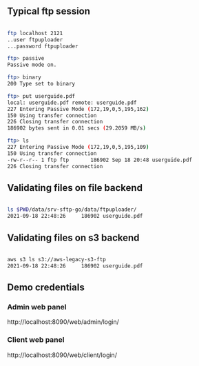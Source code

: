 
## Typical ftp session
```sh

ftp localhost 2121
..user ftpuploader
...password ftpuploader

ftp> passive
Passive mode on.

ftp> binary
200 Type set to binary

ftp> put userguide.pdf
local: userguide.pdf remote: userguide.pdf
227 Entering Passive Mode (172,19,0,5,195,162)
150 Using transfer connection
226 Closing transfer connection
186902 bytes sent in 0.01 secs (29.2059 MB/s)

ftp> ls
227 Entering Passive Mode (172,19,0,5,195,109)
150 Using transfer connection
-rw-r--r-- 1 ftp ftp       186902 Sep 18 20:48 userguide.pdf
226 Closing transfer connection

```

## Validating files on file backend

```sh

ls $PWD/data/srv-sftp-go/data/ftpuploader/
2021-09-18 22:48:26     186902 userguide.pdf

```


## Validating files on s3 backend
```sh

aws s3 ls s3://aws-legacy-s3-ftp
2021-09-18 22:48:26     186902 userguide.pdf

```

## Demo credentials

### Admin web panel

http://localhost:8090/web/admin/login/

### Client web panel

http://localhost:8090/web/client/login/

